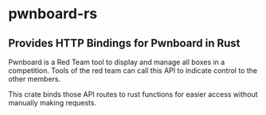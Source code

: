 # pwnboard-rs
## Provides HTTP Bindings for Pwnboard in Rust

Pwnboard is a Red Team tool to display and manage all boxes in a competition. Tools of the red team can call this API to indicate control to the other members.

This crate binds those API routes to rust functions for easier access without manually making requests.